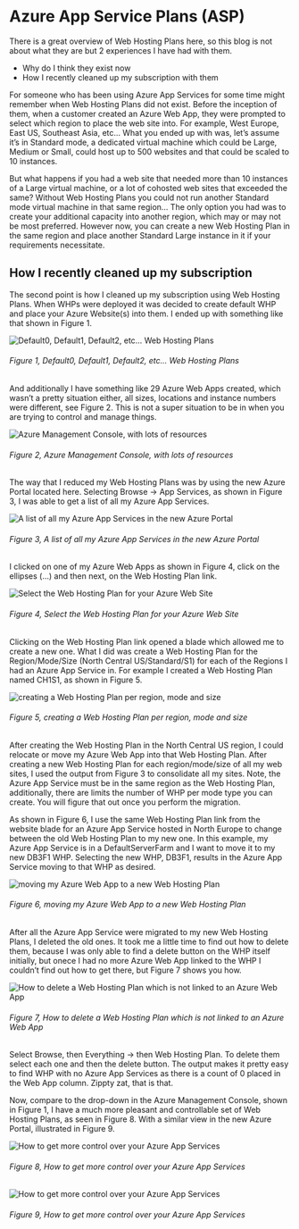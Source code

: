 # Azure App Service Plans (ASP)

There is a great overview of Web Hosting Plans here, so this blog is not about what they are but 2 experiences I have had with them.

+ Why do I think they exist now
+ How I recently cleaned up my subscription with them

For someone who has been using Azure App Services for some time might remember when Web Hosting Plans did not exist.  Before the inception of them, when a customer created an Azure Web App, they were prompted to select which region to place the web site into.  For example, West Europe, East US, Southeast Asia, etc…  What you ended up with was, let’s assume it’s in Standard mode, a dedicated virtual machine which could be Large, Medium or Small, could host up to 500 websites and that could be scaled to 10 instances.

But what happens if you had a web site that needed more than 10 instances of a Large virtual machine, or a lot of cohosted web sites that exceeded the same?  Without Web Hosting Plans you could not run another Standard mode virtual machine in that same region…  The only option you had was to create your additional capacity into another region, which may or may not be most preferred.  However now, you can create a new Web Hosting Plan in the same region and place another Standard Large instance in it if your requirements necessitate.

## How I recently cleaned up my subscription

The second point is how I cleaned up my subscription using Web Hosting Plans.  When WHPs were deployed it was decided to create default WHP and place your Azure Website(s) into them.  I ended up with something like that shown in Figure 1.

![Default0, Default1, Default2, etc… Web Hosting Plans][FIGURE1]
###### Figure 1, Default0, Default1, Default2, etc… Web Hosting Plans

And additionally I have something like 29 Azure Web Apps created, which wasn’t a pretty situation either, all sizes, locations and instance numbers were different, see Figure 2.  This is not a super situation to be in when you are trying to control and manage things. 

![Azure Management Console, with lots of resources][FIGURE2]
###### Figure 2, Azure Management Console, with lots of resources

The way that I reduced my Web Hosting Plans was by using the new Azure Portal located here.  Selecting Browse -> App Services, as shown in Figure 3, I was able to get a list of all my Azure App Services.

![A list of all my Azure App Services in the new Azure Portal][FIGURE3]
###### Figure 3, A list of all my Azure App Services in the new Azure Portal

I clicked on one of my Azure Web Apps as shown in Figure 4, click on the ellipses (…) and then next, on the Web Hosting Plan link.

![Select the Web Hosting Plan for your Azure Web Site][FIGURE4]
###### Figure 4, Select the Web Hosting Plan for your Azure Web Site

Clicking on the Web Hosting Plan link opened a blade which allowed me to create a new one.  What I did was create a Web Hosting Plan for the Region/Mode/Size (North Central US/Standard/S1) for each of the Regions I had an Azure App Service in.  For example I created a Web Hosting Plan named CH1S1, as shown in Figure 5.

![creating a Web Hosting Plan per region, mode and size][FIGURE5]
###### Figure 5, creating a Web Hosting Plan per region, mode and size

After creating the Web Hosting Plan in the North Central US region, I could relocate or move my Azure Web App into that Web Hosting Plan.  After creating a new Web Hosting Plan for each region/mode/size of all my web sites, I used the output from Figure 3 to consolidate all my sites.  Note, the Azure App Service must be in the same region as the Web Hosting Plan, additionally, there are limits the number of WHP per mode type you can create.  You will figure that out once you perform the migration. 

As shown in Figure 6, I use the same Web Hosting Plan link from the website blade for an Azure App Service hosted in North Europe to change between the old Web Hosting Plan to my new one.  In this example, my Azure App Service is in a DefaultServerFarm and I want to move it to my new DB3F1 WHP.  Selecting the new WHP, DB3F1, results in the Azure App Service moving to that WHP as desired.

![moving my Azure Web App to a new Web Hosting Plan][FIGURE6]
###### Figure 6, moving my Azure Web App to a new Web Hosting Plan

After all the Azure App Service were migrated to my new Web Hosting Plans, I deleted the old ones.  It took me a little time to find out how to delete them, because I was only able to find a delete button on the WHP itself initially, but onece I had no more Azure Web App linked to the WHP I couldn’t find out how to get there, but Figure 7 shows you how.

![How to delete a Web Hosting Plan which is not linked to an Azure Web App][FIGURE7]
###### Figure 7, How to delete a Web Hosting Plan which is not linked to an Azure Web App

Select Browse, then Everything -> then Web Hosting Plan.  To delete them select each one and then the delete button.  The output makes it pretty easy to find WHP with no Azure App Services as there is a count of 0 placed in the Web App column.  Zippty zat, that is that.

Now, compare to the drop-down in the Azure Management Console, shown in Figure 1, I have a much more pleasant and controllable set of Web Hosting Plans, as seen in Figure 8.  With a similar view in the new Azure Portal, illustrated in Figure 9.

![How to get more control over your Azure App Services][FIGURE8]
###### Figure 8, How to get more control over your Azure App Services

![How to get more control over your Azure App Services][FIGURE9]
###### Figure 9, How to get more control over your Azure App Services

[FIGURE1]: ../images/2014/msdn-0458.png "Figure 1, Default0, Default1, Default2, etc… Web Hosting Plans"
[FIGURE2]: ../images/2014/msdn-0459.png "Figure 2, Azure Management Console, with lots of resources"
[FIGURE3]: ../images/2014/msdn-0460.png "Figure 3, A list of all my Azure App Services in the new Azure Portal"
[FIGURE4]: ../images/2014/msdn-0461.png "Figure 4, Select the Web Hosting Plan for your Azure Web Site"
[FIGURE5]: ../images/2014/msdn-0462.png "Figure 5, creating a Web Hosting Plan per region, mode and size"
[FIGURE6]: ../images/2014/msdn-0463.png "Figure 6, moving my Azure Web App to a new Web Hosting Plan"
[FIGURE7]: ../images/2014/msdn-0464.png "Figure 7, How to delete a Web Hosting Plan which is not linked to an Azure Web App"
[FIGURE8]: ../images/2014/msdn-0465.png "Figure 8, How to get more control over your Azure App Services"
[FIGURE9]: ../images/2014/msdn-0466.png "Figure 9, management"
